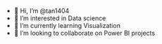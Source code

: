 - 👋 Hi, I’m @tan1404
- 👀 I’m interested in Data science
- 🌱 I’m currently learning Visualization 
- 💞️ I’m looking to collaborate on Power BI projects


<!---
tan1404/tan1404 is a ✨ special ✨ repository because its `README.md` (this file) appears on your GitHub profile.
You can click the Preview link to take a look at your changes.
--->
